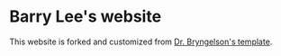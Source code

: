 # Barry Lee's website

This website is forked and customized from [Dr. Bryngelson's template](https://github.com/sbryngelson/academic-website-template).
